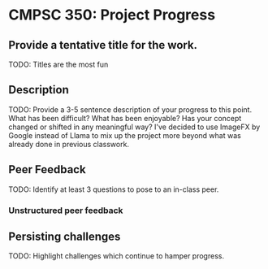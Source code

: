 # CMPSC 350: Project Progress

## Provide a tentative title for the work.

TODO: Titles are the most fun

## Description

TODO: Provide a 3-5 sentence description of your progress to this point. What has been
difficult? What has been enjoyable? Has your concept changed or shifted in any meaningful way?
I've decided to use ImageFX by Google instead of Llama to mix up the project more beyond what was already done in previous classwork. 

## Peer Feedback

TODO: Identify at least 3 questions to pose to an in-class peer. 

### Unstructured peer feedback



## Persisting challenges

TODO: Highlight challenges which continue to hamper progress.
